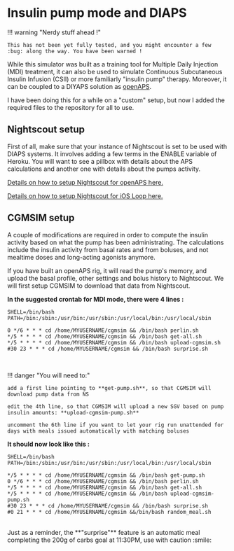 # Insulin pump mode and DIAPS

!!! warning "Nerdy stuff ahead !"
    
    This has not been yet fully tested, and you might encounter a few :bug: along the way. You have been warned !
    

While this simulator was built as a training tool for Multiple Daily Injection (MDI) treatment, it can also be used to simulate Continuous Subcutaneous Insulin Infusion (CSII) or more familiarly "insulin pump" therapy. Moreover, it can be coupled to a DIYAPS solution as [openAPS](https://openaps.org).

I have been doing this for a while on a "custom" setup, but now I added the required files to the repository for all to use.
<br>

## Nightscout setup

First of all, make sure that your instance of Nightscout is set to be used with DIAPS systems. It involves adding a few terms in the ENABLE variable of Heroku. You will want to see a pillbox with details about the APS calculations and another one with details about the pumps activity.

[Details on how to setup Nightscout for openAPS here.](https://openaps.readthedocs.io/en/latest/docs/While%20You%20Wait%20For%20Gear/nightscout-setup.html)

[Details on how to setup Nightscout for iOS Loop here.](https://loopkit.github.io/loopdocs/nightscout/update_user/)
<br>

## CGMSIM setup

A couple of modifications are required in order to compute the insulin activity based on what the pump has been administrating. The calculations include the insulin activity from basal rates and from boluses, and not mealtime doses and long-acting agonists anymore.

If you have built an openAPS rig, it will read the pump's memory, and upload the basal profile, other settings and bolus history to Nightscout. We will first setup CGMSIM to download that data from Nightscout.

**In the suggested crontab for MDI mode, there were 4 lines :**

```
SHELL=/bin/bash
PATH=/bin:/sbin:/usr/bin:/usr/sbin:/usr/local/bin:/usr/local/sbin

0 */6 * * * cd /home/MYUSERNAME/cgmsim && /bin/bash perlin.sh
*/5 * * * * cd /home/MYUSERNAME/cgmsim && /bin/bash get-all.sh
*/5 * * * * cd /home/MYUSERNAME/cgmsim && /bin/bash upload-cgmsim.sh
#30 23 * * * cd /home/MYUSERNAME/cgmsim && /bin/bash surprise.sh
```
<br>

!!! danger "You will need to:"

    add a first line pointing to **get-pump.sh**, so that CGMSIM will download pump data from NS  
        
    edit the 4th line, so that CGMSIM will upload a new SGV based on pump insulin amounts: **upload-cgmsim-pump.sh**  
        
    uncomment the 6th line if you want to let your rig run unattended for days with meals issued automatically with matching boluses
      
  

**It should now look like this :**
```
SHELL=/bin/bash
PATH=/bin:/sbin:/usr/bin:/usr/sbin:/usr/local/bin:/usr/local/sbin

*/5 * * * * cd /home/MYUSERNAME/cgmsim && /bin/bash get-pump.sh
0 */6 * * * cd /home/MYUSERNAME/cgmsim && /bin/bash perlin.sh
*/5 * * * * cd /home/MYUSERNAME/cgmsim && /bin/bash get-all.sh
*/5 * * * * cd /home/MYUSERNAME/cgmsim && /bin/bash upload-cgmsim-pump.sh
#30 23 * * * cd /home/MYUSERNAME/cgmsim && /bin/bash surprise.sh
#0 21 * * * cd /home/MYUSERNAME/cgmsim &&/bin/bash random_meal.sh
```

<br>
Just as a reminder, the **"surprise"** feature is an automatic meal completing the 200g of carbs goal at 11:30PM, use with caution :smile:  